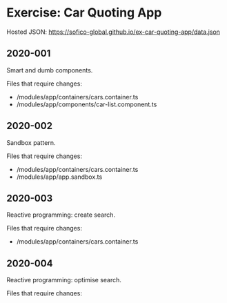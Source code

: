 # Exercise: Car Quoting App

Hosted JSON: https://sofico-global.github.io/ex-car-quoting-app/data.json

## 2020-001

Smart and dumb components.

Files that require changes:
- /modules/app/containers/cars.container.ts
- /modules/app/components/car-list.component.ts

## 2020-002

Sandbox pattern.

Files that require changes:
- /modules/app/containers/cars.container.ts
- /modules/app/app.sandbox.ts

## 2020-003

Reactive programming: create search.

Files that require changes:
- /modules/app/containers/cars.container.ts

## 2020-004

Reactive programming: optimise search.

Files that require changes:
- /modules/app/containers/cars.container.ts

## 2020-005

Reactive programming: display the number of cars.

Files that require changes:
- /modules/app/containers/cars.container.ts

## 2020-006

Reactive programming: hot and cold observable (multiple calls).

Files that require changes:
- /modules/app/containers/cars.container.ts

## 2020-007

Performance lists: trackBy.

Files that require changes:
- /modules/app/components/car-list.component.ts
